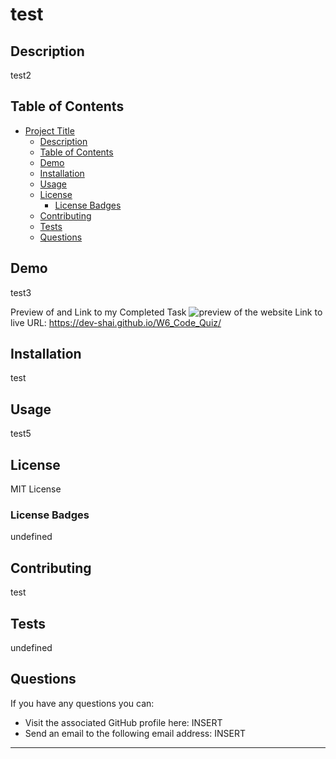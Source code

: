 # test

  ## Description
  test2
  
  ## Table of Contents
  - [Project Title](#project-title)
    - [Description](#description)
    - [Table of Contents](#table-of-contents)
    - [Demo](#Demo)
    - [Installation](#installation)
    - [Usage](#usage)
    - [License](#license)
      - [License Badges](#license-badges)
    - [Contributing](#contributing)
    - [Tests](#tests)
    - [Questions](#questions)
  
  ## Demo
  test3
  
  Preview of and Link to my Completed Task
  ![preview of the website](./W6_Screenshot_Submission.png)
  Link to live URL: https://dev-shai.github.io/W6_Code_Quiz/
  
  ## Installation
  test
  
  ## Usage
  test5
  
  ## License
  MIT License
  
  ### License Badges
  undefined
  
  ## Contributing
  test
  
  ## Tests
  undefined
  
  ## Questions
  If you have any questions you can:
  -  Visit the associated GitHub profile here: INSERT
  -  Send an email to the following email address: INSERT
  ---  
